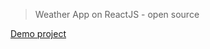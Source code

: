 > Weather App on ReactJS  - open source

[Demo project](https://reactjs-weather-app-e2ba2.web.app/ "Weather App on ReactJS")